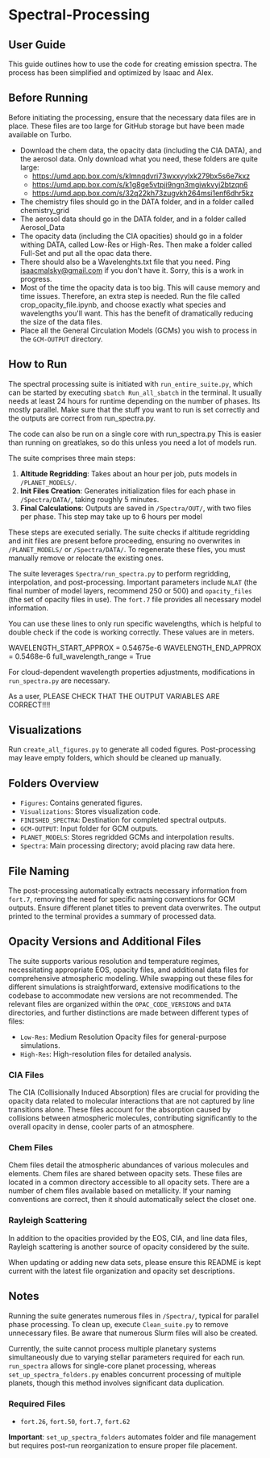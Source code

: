 # Spectral-Processing

## User Guide

This guide outlines how to use the code for creating emission spectra. The process has been simplified and optimized by Isaac and Alex.

## Before Running

Before initiating the processing, ensure that the necessary data files are in place. These files are too large for GitHub storage but have been made available on Turbo.


- Download the chem data, the opacity data (including the CIA DATA), and the aerosol data. Only download what you need, these folders are quite large:
  - https://umd.app.box.com/s/klmnqdvri73wxxyylxk279bx5s6e7kxz
  - https://umd.app.box.com/s/k1g8ge5vtpji9ngn3mgiwkvyi2btzqn6
  - https://umd.app.box.com/s/32q22kh73zugvkh264msi1enf6dhr5kz
- The chemistry files should go in the DATA folder, and in a folder called chemistry_grid
- The aerosol data should go in the DATA folder, and in a folder called Aerosol_Data
- The opacity data (including the CIA opacities) should go in a folder withing DATA, called Low-Res or High-Res. Then make a folder called Full-Set and put all the opac data there.
- There should also be a Wavelenghts.txt file that you need. Ping isaacmalsky@gmail.com if you don't have it. Sorry, this is a work in progress.
- Most of the time the opacity data is too big. This will cause memory and time issues. Therefore, an extra step is needed. Run the file called crop_opacity_file.ipynb, and choose exactly what species and wavelengths you'll want. This has the benefit of dramatically reducing the size of the data files.
- Place all the General Circulation Models (GCMs) you wish to process in the `GCM-OUTPUT` directory.

## How to Run

The spectral processing suite is initiated with `run_entire_suite.py`, which can be started by executing `sbatch Run_all_sbatch` in the terminal. It usually needs at least 24 hours for runtime depending on the number of phases. Its mostly parallel. Make sure that the stuff you want to run is set correctly and the outputs are correct from run_spectra.py.

The code can also be run on a single core with run_spectra.py
This is easier than running on greatlakes, so do this unless you need a lot of models run.

The suite comprises three main steps:

1. **Altitude Regridding**: Takes about an hour per job, puts models in `/PLANET_MODELS/`.
2. **Init Files Creation**: Generates initialization files for each phase in `/Spectra/DATA/`, taking roughly 5 minutes.
3. **Final Calculations**: Outputs are saved in `/Spectra/OUT/`, with two files per phase. This step may take up to 6 hours per model

These steps are executed serially. The suite checks if altitude regridding and init files are present before proceeding, ensuring no overwrites in `/PLANET_MODELS/` or `/Spectra/DATA/`. To regenerate these files, you must manually remove or relocate the existing ones.

The suite leverages `Spectra/run_spectra.py` to perform regridding, interpolation, and post-processing. Important parameters include `NLAT` (the final number of model layers, recommend 250 or 500) and `opacity_files` (the set of opacity files in use). The `fort.7` file provides all necessary model information.

You can use these lines to only run specific wavelengths, which is helpful to double check if the code is working correctly. These values are in meters.

WAVELENGTH_START_APPROX = 0.54675e-6
WAVELENGTH_END_APPROX = 0.5468e-6
full_wavelength_range = True

For cloud-dependent wavelength properties adjustments, modifications in `run_spectra.py` are necessary.

As a user, PLEASE CHECK THAT THE OUTPUT VARIABLES ARE CORRECT!!!!

## Visualizations

Run `create_all_figures.py` to generate all coded figures. Post-processing may leave empty folders, which should be cleaned up manually.

## Folders Overview

- `Figures`: Contains generated figures.
- `Visualizations`: Stores visualization code.
- `FINISHED_SPECTRA`: Destination for completed spectral outputs.
- `GCM-OUTPUT`: Input folder for GCM outputs.
- `PLANET_MODELS`: Stores regridded GCMs and interpolation results.
- `Spectra`: Main processing directory; avoid placing raw data here.

## File Naming

The post-processing automatically extracts necessary information from `fort.7`, removing the need for specific naming conventions for GCM outputs. Ensure different planet titles to prevent data overwrites. The output printed to the terminal provides a summary of processed data.

## Opacity Versions and Additional Files

The suite supports various resolution and temperature regimes, necessitating appropriate EOS, opacity files, and additional data files for comprehensive atmospheric modeling. While swapping out these files for different simulations is straightforward, extensive modifications to the codebase to accommodate new versions are not recommended. The relevant files are organized within the `OPAC_CODE_VERSIONS` and `DATA` directories, and further distinctions are made between different types of files:

- `Low-Res`: Medium Resolution Opacity files for general-purpose simulations.
- `High-Res`: High-resolution files for detailed analysis.

### CIA Files

The CIA (Collisionally Induced Absorption) files are crucial for providing the opacity data related to molecular interactions that are not captured by line transitions alone. These files account for the absorption caused by collisions between atmospheric molecules, contributing significantly to the overall opacity in dense, cooler parts of an atmosphere.

### Chem Files

Chem files detail the atmospheric abundances of various molecules and elements. Chem files are shared between opacity sets. These files are located in a common directory accessible to all opacity sets. There are a number of chem files available based on metallicity. If your naming conventions are correct, then it should automatically select the closet one.

### Rayleigh Scattering

In addition to the opacities provided by the EOS, CIA, and line data files, Rayleigh scattering is another source of opacity considered by the suite.

When updating or adding new data sets, please ensure this README is kept current with the latest file organization and opacity set descriptions.


## Notes

Running the suite generates numerous files in `/Spectra/`, typical for parallel phase processing. To clean up, execute `Clean_suite.py` to remove unnecessary files. Be aware that numerous Slurm files will also be created.

Currently, the suite cannot process multiple planetary systems simultaneously due to varying stellar parameters required for each run. `run_spectra` allows for single-core planet processing, whereas `set_up_spectra_folders.py` enables concurrent processing of multiple planets, though this method involves significant data duplication.

### Required Files

- `fort.26`, `fort.50`, `fort.7`, `fort.62`

**Important**: `set_up_spectra_folders` automates folder and file management but requires post-run reorganization to ensure proper file placement.
